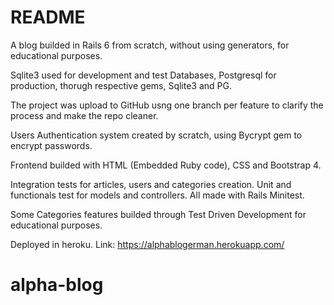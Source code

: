 # README

A blog builded in Rails 6 from scratch, without using generators, for educational purposes.

Sqlite3 used for development and test Databases, Postgresql for production, thorugh respective gems, Sqlite3 and PG.

The project was upload to GitHub usng one branch per feature to clarify the process and make the repo cleaner.

Users Authentication system created by scratch, using Bycrypt gem to encrypt passwords.

Frontend builded with HTML (Embedded Ruby code), CSS and Bootstrap 4.

Integration tests for articles, users and categories creation. Unit and functionals test for models and controllers. All made with Rails Minitest.

Some Categories features builded through Test Driven Development for educational purposes.


Deployed in heroku. Link: https://alphablogerman.herokuapp.com/

# alpha-blog
